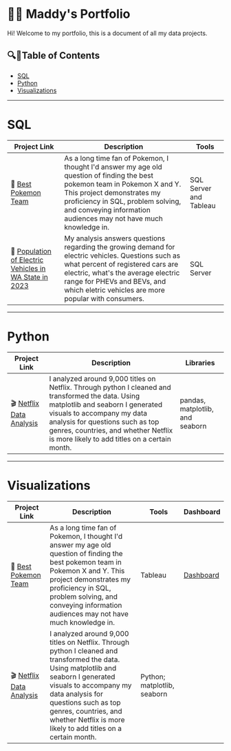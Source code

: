 # :woman_technologist: Maddy's Portfolio

 Hi! Welcome to my portfolio, this is a document of all my data projects. 
 
##  :mag::open_book:Table of Contents
* [SQL](#sql)
* [Python](#python)
* [Visualizations](#visualizations)

---

# SQL
| Project Link | Description | Tools |
|---|---|---|
|:dragon: [Best Pokemon Team](https://github.com/MadelynSwor/Data_Analysis_Portfolio/tree/main/PokemonEDA) | As a long time fan of Pokemon, I thought I'd answer my age old question of finding the best pokemon team in Pokemon X and Y. This project demonstrates my proficiency in SQL, problem solving, and conveying information audiences may not have much knowledge in. | SQL Server and Tableau |
|:red_car: [Population of Electric Vehicles in WA State in 2023](https://github.com/MadelynSwor/Data_Analysis_Portfolio/tree/main/Population_of_Electric_Vehicles) | My analysis answers questions regarding the growing demand for electric vehicles. Questions such as what percent of registered cars are electric, what's the average electric range for PHEVs and BEVs, and which eletric vehicles are more popular with consumers. | SQL Server |

---

# Python
| Project Link | Description | Libraries |
|---|---|---|
|:clapper: [Netflix Data Analysis](https://github.com/MadelynSwor/Data_Analysis_Portfolio/blob/main/Netflix_Analysis/Netflix_Data_Analysis.ipynb)| I analyzed around 9,000 titles on Netflix. Through python I cleaned and transformed the data. Using matplotlib and seaborn I generated visuals to accompany my data analysis for questions such as top genres, countries, and whether Netflix is more likely to add titles on a certain month.| pandas, matplotlib, and seaborn |

---

# Visualizations
| Project Link | Description | Tools | Dashboard |
|---|---|---|---|
|:dragon: [Best Pokemon Team](https://github.com/MadelynSwor/Data_Analysis_Portfolio/tree/main/PokemonEDA)|As a long time fan of Pokemon, I thought I'd answer my age old question of finding the best pokemon team in Pokemon X and Y. This project demonstrates my proficiency in SQL, problem solving, and conveying information audiences may not have much knowledge in.| Tableau | [Dashboard](https://public.tableau.com/app/profile/madelyn.swor/viz/FindingtheBestTeaminPokemonXY/Dashboard1) |
|:clapper: [Netflix Data Analysis](https://github.com/MadelynSwor/Data_Analysis_Portfolio/blob/main/Netflix_Analysis/Netflix_Data_Analysis.ipynb)|I analyzed around 9,000 titles on Netflix. Through python I cleaned and transformed the data. Using matplotlib and seaborn I generated visuals to accompany my data analysis for questions such as top genres, countries, and whether Netflix is more likely to add titles on a certain month.| Python; matplotlib, seaborn ||
